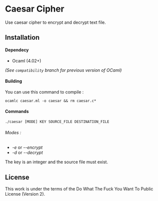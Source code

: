 # Caesar Cipher

Use caesar cipher to encrypt and decrypt text file.

## Installation
#### Dependecy
- Ocaml (4.02+)  

*(See `compatibility` branch for previous version of OCaml)*
#### Building
You can use this command to compile :
```
ocamlc caesar.ml -o caesar && rm caesar.c*
```
#### Commands
```
./caesar [MODE] KEY SOURCE_FILE DESTINATION_FILE
```
###### Modes :
- *-e* or *--encrypt*
- *-d* or *--decrypt*  

The key is an integer and the source file must exist.

## License
This work is under the terms of the Do What The Fuck You Want To Public License (Version 2).
